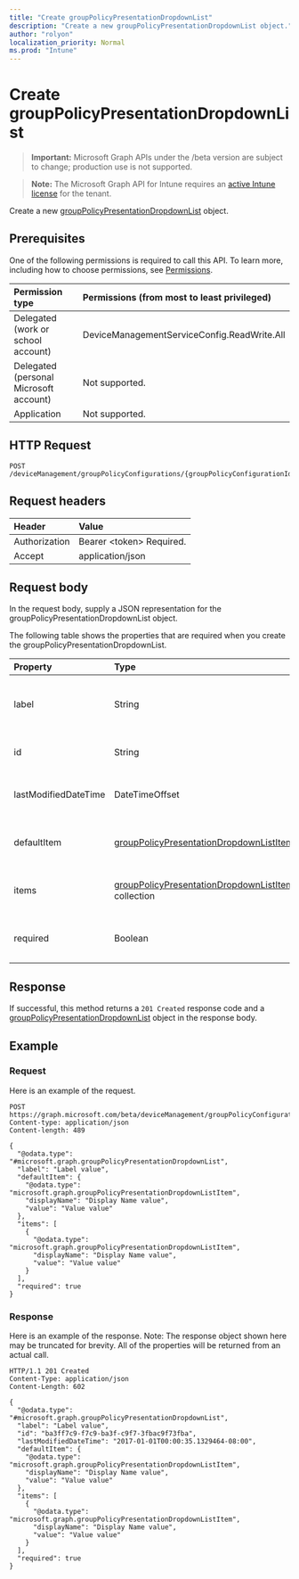 ```yaml
---
title: "Create groupPolicyPresentationDropdownList"
description: "Create a new groupPolicyPresentationDropdownList object."
author: "rolyon"
localization_priority: Normal
ms.prod: "Intune"
---
```


# Create groupPolicyPresentationDropdownList

> **Important:** Microsoft Graph APIs under the /beta version are subject to change; production use is not supported.

> **Note:** The Microsoft Graph API for Intune requires an [active Intune license](https://go.microsoft.com/fwlink/?linkid=839381) for the tenant.

Create a new [groupPolicyPresentationDropdownList](../resources/intune-grouppolicy-grouppolicypresentationdropdownlist.md) object.

## Prerequisites
One of the following permissions is required to call this API. To learn more, including how to choose permissions, see [Permissions](/graph/permissions-reference).

|Permission type|Permissions (from most to least privileged)|
|:---|:---|
|Delegated (work or school account)|DeviceManagementServiceConfig.ReadWrite.All|
|Delegated (personal Microsoft account)|Not supported.|
|Application|Not supported.|

## HTTP Request
<!-- {
  "blockType": "ignored"
}
-->
``` http
POST /deviceManagement/groupPolicyConfigurations/{groupPolicyConfigurationId}/definitionValues/{groupPolicyDefinitionValueId}/presentationValues/{groupPolicyPresentationValueId}/presentation/definition/presentations
```

## Request headers
|Header|Value|
|:---|:---|
|Authorization|Bearer &lt;token&gt; Required.|
|Accept|application/json|

## Request body
In the request body, supply a JSON representation for the groupPolicyPresentationDropdownList object.

The following table shows the properties that are required when you create the groupPolicyPresentationDropdownList.

|Property|Type|Description|
|:---|:---|:---|
|label|String|Localized text label for any presentation entity. The default value is empty. Inherited from [groupPolicyPresentation](../resources/intune-grouppolicy-grouppolicypresentation.md)|
|id|String|Key of the entity. Inherited from [groupPolicyPresentation](../resources/intune-grouppolicy-grouppolicypresentation.md)|
|lastModifiedDateTime|DateTimeOffset|The date and time the entity was last modified. Inherited from [groupPolicyPresentation](../resources/intune-grouppolicy-grouppolicypresentation.md)|
|defaultItem|[groupPolicyPresentationDropdownListItem](../resources/intune-grouppolicy-grouppolicypresentationdropdownlistitem.md)|Localized string value identifying the default choice of the list of items.|
|items|[groupPolicyPresentationDropdownListItem](../resources/intune-grouppolicy-grouppolicypresentationdropdownlistitem.md) collection|Represents a set of localized display names and their associated values.|
|required|Boolean|Requirement to enter a value in the parameter box. The default value is false.|



## Response
If successful, this method returns a `201 Created` response code and a [groupPolicyPresentationDropdownList](../resources/intune-grouppolicy-grouppolicypresentationdropdownlist.md) object in the response body.

## Example

### Request
Here is an example of the request.
``` http
POST https://graph.microsoft.com/beta/deviceManagement/groupPolicyConfigurations/{groupPolicyConfigurationId}/definitionValues/{groupPolicyDefinitionValueId}/presentationValues/{groupPolicyPresentationValueId}/presentation/definition/presentations
Content-type: application/json
Content-length: 489

{
  "@odata.type": "#microsoft.graph.groupPolicyPresentationDropdownList",
  "label": "Label value",
  "defaultItem": {
    "@odata.type": "microsoft.graph.groupPolicyPresentationDropdownListItem",
    "displayName": "Display Name value",
    "value": "Value value"
  },
  "items": [
    {
      "@odata.type": "microsoft.graph.groupPolicyPresentationDropdownListItem",
      "displayName": "Display Name value",
      "value": "Value value"
    }
  ],
  "required": true
}
```

### Response
Here is an example of the response. Note: The response object shown here may be truncated for brevity. All of the properties will be returned from an actual call.
``` http
HTTP/1.1 201 Created
Content-Type: application/json
Content-Length: 602

{
  "@odata.type": "#microsoft.graph.groupPolicyPresentationDropdownList",
  "label": "Label value",
  "id": "ba3ff7c9-f7c9-ba3f-c9f7-3fbac9f73fba",
  "lastModifiedDateTime": "2017-01-01T00:00:35.1329464-08:00",
  "defaultItem": {
    "@odata.type": "microsoft.graph.groupPolicyPresentationDropdownListItem",
    "displayName": "Display Name value",
    "value": "Value value"
  },
  "items": [
    {
      "@odata.type": "microsoft.graph.groupPolicyPresentationDropdownListItem",
      "displayName": "Display Name value",
      "value": "Value value"
    }
  ],
  "required": true
}
```






